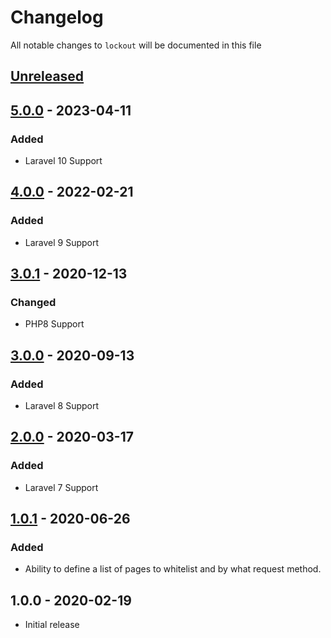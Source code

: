 # Changelog

All notable changes to `lockout` will be documented in this file

## [Unreleased]

## [5.0.0] - 2023-04-11

### Added

- Laravel 10 Support

## [4.0.0] - 2022-02-21

### Added

- Laravel 9 Support

## [3.0.1] - 2020-12-13

### Changed

- PHP8 Support

## [3.0.0] - 2020-09-13

### Added

- Laravel 8 Support

## [2.0.0] - 2020-03-17

### Added

- Laravel 7 Support

## [1.0.1] - 2020-06-26

### Added

- Ability to define a list of pages to whitelist and by what request method.

## 1.0.0 - 2020-02-19

- Initial release

[Unreleased]: https://github.com/rappasoft/laravel-boilerplate/compare/v5.0.0...develop
[5.0.0]: https://github.com/rappasoft/laravel-boilerplate/compare/v4.0.0...v5.0.0
[4.0.0]: https://github.com/rappasoft/laravel-boilerplate/compare/v3.0.1...v4.0.0
[3.0.1]: https://github.com/rappasoft/laravel-boilerplate/compare/v3.0.0...v3.0.1
[3.0.0]: https://github.com/rappasoft/laravel-boilerplate/compare/v2.0.0...v3.0.0
[2.0.0]: https://github.com/rappasoft/laravel-boilerplate/compare/v1.0.1...v2.0.0
[1.0.1]: https://github.com/rappasoft/laravel-boilerplate/compare/v1.0.0...v1.0.1
